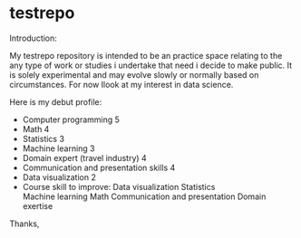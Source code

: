 # testrepo

Introduction:

My testrepo repository is intended to be an practice space relating to the any type of work or studies i undertake that need i decide to make public. 
It is solely experimental and may evolve slowly or normally based on circumstances. For now Ilook at my interest in data science.

Here is my debut profile:

- Computer programming 5  
- Math 4  
- Statistics 3  
- Machine learning 3  
- Domain expert (travel industry) 4  
- Communication and presentation skills 4  
- Data visualization 2  
- Course skill to improve: 
    Data visualization
    Statistics  
    Machine learning
    Math
    Communication and presentation
    Domain exertise

Thanks,
